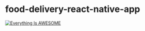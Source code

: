 # food-delivery-react-native-app

[![Everything Is AWESOME](https://yt-embed.herokuapp.com/embed?v=4928Kgeu5eg)](https://www.youtube.com/watch?v=4928Kgeu5eg "Food delivery app demo")

